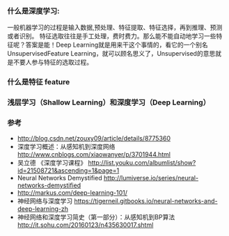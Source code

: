 ### 什么是深度学习:
一般机器学习的过程是输入数据,预处理、特征提取、特征选择，再到推理、预测或者识别。 特征选取往往是手工处理，费时费力。那么能不能自动地学习一些特征呢？答案是能！Deep Learning就是用来干这个事情的，看它的一个别名UnsupervisedFeature Learning，就可以顾名思义了，Unsupervised的意思就是不要人参与特征的选取过程。

### 什么是特征 feature

### 浅层学习（Shallow Learning）和深度学习（Deep Learning）


### 参考
- http://blog.csdn.net/zouxy09/article/details/8775360
- 深度学习概述：从感知机到深度网络 http://www.cnblogs.com/xiaowanyer/p/3701944.html
- 吴立德 《深度学习课程》 http://list.youku.com/albumlist/show?id=21508721&ascending=1&page=1
- Neural Networks Demystified http://lumiverse.io/series/neural-networks-demystified
- http://markus.com/deep-learning-101/
- 神经网络与深度学习 https://tigerneil.gitbooks.io/neural-networks-and-deep-learning-zh
- 神经网络和深度学习简史（第一部分）：从感知机到BP算法 http://it.sohu.com/20160123/n435630017.shtml
